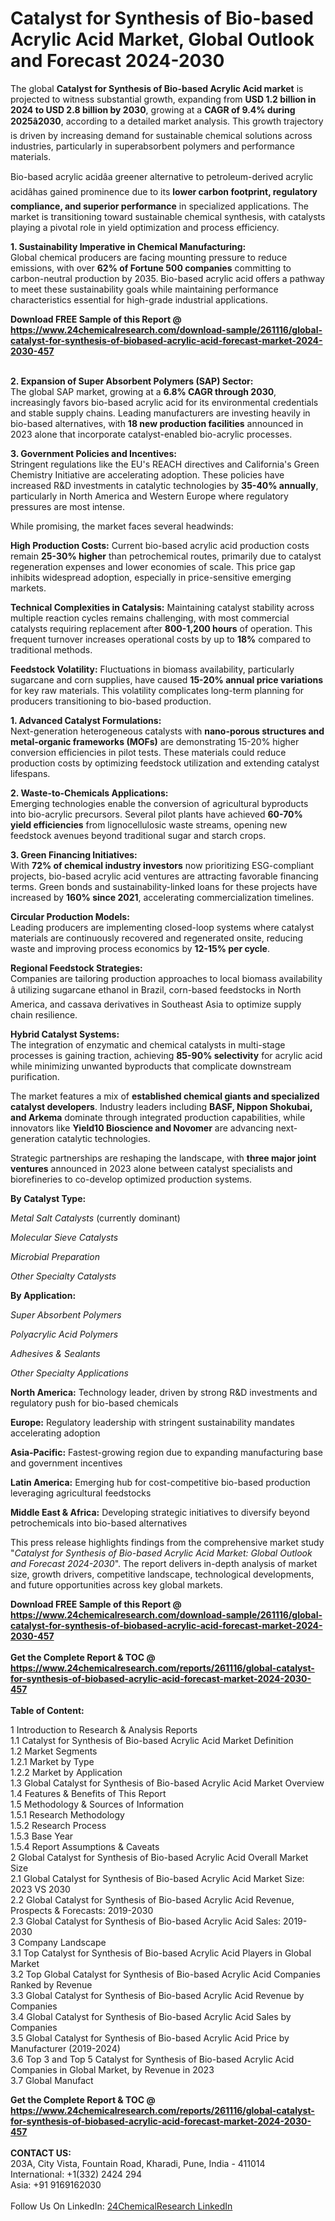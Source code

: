 <h1>Catalyst for Synthesis of Bio-based Acrylic Acid Market, Global Outlook and Forecast 2024-2030</h1><p>The global <strong>Catalyst for Synthesis of Bio-based Acrylic Acid market</strong> is projected to witness substantial growth, expanding from <strong>USD 1.2 billion in 2024 to USD 2.8 billion by 2030</strong>, growing at a <strong>CAGR of 9.4% during 2025â2030</strong>, according to a detailed market analysis. This growth trajectory is driven by increasing demand for sustainable chemical solutions across industries, particularly in superabsorbent polymers and performance materials.</p><p>Bio-based acrylic acidâa greener alternative to petroleum-derived acrylic acidâhas gained prominence due to its <strong>lower carbon footprint, regulatory compliance, and superior performance</strong> in specialized applications. The market is transitioning toward sustainable chemical synthesis, with catalysts playing a pivotal role in yield optimization and process efficiency.</p><p><strong>1. Sustainability Imperative in Chemical Manufacturing:</strong><br>
Global chemical producers are facing mounting pressure to reduce emissions, with over <strong>62% of Fortune 500 companies</strong> committing to carbon-neutral production by 2035. Bio-based acrylic acid offers a pathway to meet these sustainability goals while maintaining performance characteristics essential for high-grade industrial applications.</p><div><b>Download FREE Sample of this Report @ 
            <a href="https://www.24chemicalresearch.com/download-sample/261116/global-catalyst-for-synthesis-of-biobased-acrylic-acid-forecast-market-2024-2030-457">
            https://www.24chemicalresearch.com/download-sample/261116/global-catalyst-for-synthesis-of-biobased-acrylic-acid-forecast-market-2024-2030-457</a></b></div><br><p><strong>2. Expansion of Super Absorbent Polymers (SAP) Sector:</strong><br>
The global SAP market, growing at a <strong>6.8% CAGR through 2030</strong>, increasingly favors bio-based acrylic acid for its environmental credentials and stable supply chains. Leading manufacturers are investing heavily in bio-based alternatives, with <strong>18 new production facilities</strong> announced in 2023 alone that incorporate catalyst-enabled bio-acrylic processes.</p><p><strong>3. Government Policies and Incentives:</strong><br>
Stringent regulations like the EU's REACH directives and California's Green Chemistry Initiative are accelerating adoption. These policies have increased R&amp;D investments in catalytic technologies by <strong>35-40% annually</strong>, particularly in North America and Western Europe where regulatory pressures are most intense.</p><p>While promising, the market faces several headwinds:</p><p><strong>High Production Costs:</strong> Current bio-based acrylic acid production costs remain <strong>25-30% higher</strong> than petrochemical routes, primarily due to catalyst regeneration expenses and lower economies of scale. This price gap inhibits widespread adoption, especially in price-sensitive emerging markets.</p><p><strong>Technical Complexities in Catalysis:</strong> Maintaining catalyst stability across multiple reaction cycles remains challenging, with most commercial catalysts requiring replacement after <strong>800-1,200 hours</strong> of operation. This frequent turnover increases operational costs by up to <strong>18%</strong> compared to traditional methods.</p><p><strong>Feedstock Volatility:</strong> Fluctuations in biomass availability, particularly sugarcane and corn supplies, have caused <strong>15-20% annual price variations</strong> for key raw materials. This volatility complicates long-term planning for producers transitioning to bio-based production.</p><p><strong>1. Advanced Catalyst Formulations:</strong><br>
Next-generation heterogeneous catalysts with <strong>nano-porous structures and metal-organic frameworks (MOFs)</strong> are demonstrating 15-20% higher conversion efficiencies in pilot tests. These materials could reduce production costs by optimizing feedstock utilization and extending catalyst lifespans.</p><p><strong>2. Waste-to-Chemicals Applications:</strong><br>
Emerging technologies enable the conversion of agricultural byproducts into bio-acrylic precursors. Several pilot plants have achieved <strong>60-70% yield efficiencies</strong> from lignocellulosic waste streams, opening new feedstock avenues beyond traditional sugar and starch crops.</p><p><strong>3. Green Financing Initiatives:</strong><br>
With <strong>72% of chemical industry investors</strong> now prioritizing ESG-compliant projects, bio-based acrylic acid ventures are attracting favorable financing terms. Green bonds and sustainability-linked loans for these projects have increased by <strong>160% since 2021</strong>, accelerating commercialization timelines.</p><p><strong>Circular Production Models:</strong><br>
	Leading producers are implementing closed-loop systems where catalyst materials are continuously recovered and regenerated onsite, reducing waste and improving process economics by <strong>12-15% per cycle</strong>.</p><p><strong>Regional Feedstock Strategies:</strong><br>
	Companies are tailoring production approaches to local biomass availability â utilizing sugarcane ethanol in Brazil, corn-based feedstocks in North America, and cassava derivatives in Southeast Asia to optimize supply chain resilience.</p><p><strong>Hybrid Catalyst Systems:</strong><br>
	The integration of enzymatic and chemical catalysts in multi-stage processes is gaining traction, achieving <strong>85-90% selectivity</strong> for acrylic acid while minimizing unwanted byproducts that complicate downstream purification.</p><p>The market features a mix of <strong>established chemical giants and specialized catalyst developers</strong>. Industry leaders including <strong>BASF, Nippon Shokubai, and Arkema</strong> dominate through integrated production capabilities, while innovators like <strong>Yield10 Bioscience and Novomer</strong> are advancing next-generation catalytic technologies.</p><p>Strategic partnerships are reshaping the landscape, with <strong>three major joint ventures</strong> announced in 2023 alone between catalyst specialists and biorefineries to co-develop optimized production systems.</p><p><strong>By Catalyst Type:</strong></p><p><em>Metal Salt Catalysts</em> (currently dominant)</p><p><em>Molecular Sieve Catalysts</em></p><p><em>Microbial Preparation</em></p><p><em>Other Specialty Catalysts</em></p><p><strong>By Application:</strong></p><p><em>Super Absorbent Polymers</em></p><p><em>Polyacrylic Acid Polymers</em></p><p><em>Adhesives &amp; Sealants</em></p><p><em>Other Specialty Applications</em></p><p><strong>North America:</strong> Technology leader, driven by strong R&amp;D investments and regulatory push for bio-based chemicals</p><p><strong>Europe:</strong> Regulatory leadership with stringent sustainability mandates accelerating adoption</p><p><strong>Asia-Pacific:</strong> Fastest-growing region due to expanding manufacturing base and government incentives</p><p><strong>Latin America:</strong> Emerging hub for cost-competitive bio-based production leveraging agricultural feedstocks</p><p><strong>Middle East &amp; Africa:</strong> Developing strategic initiatives to diversify beyond petrochemicals into bio-based alternatives</p><p>This press release highlights findings from the comprehensive market study "<em>Catalyst for Synthesis of Bio-based Acrylic Acid Market: Global Outlook and Forecast 2024-2030</em>". The report delivers in-depth analysis of market size, growth drivers, competitive landscape, technological developments, and future opportunities across key global markets.</p><div><b>Download FREE Sample of this Report @ 
            <a href="https://www.24chemicalresearch.com/download-sample/261116/global-catalyst-for-synthesis-of-biobased-acrylic-acid-forecast-market-2024-2030-457">
            https://www.24chemicalresearch.com/download-sample/261116/global-catalyst-for-synthesis-of-biobased-acrylic-acid-forecast-market-2024-2030-457</a></b></div><br><div><b>Get the Complete Report & TOC @ 
            <a href="https://www.24chemicalresearch.com/reports/261116/global-catalyst-for-synthesis-of-biobased-acrylic-acid-forecast-market-2024-2030-457">
            https://www.24chemicalresearch.com/reports/261116/global-catalyst-for-synthesis-of-biobased-acrylic-acid-forecast-market-2024-2030-457</a></b></div><br>
            <b>Table of Content:</b><p>1 Introduction to Research & Analysis Reports<br />
    1.1 Catalyst for Synthesis of Bio-based Acrylic Acid Market Definition<br />
    1.2 Market Segments<br />
        1.2.1 Market by Type<br />
        1.2.2 Market by Application<br />
    1.3 Global Catalyst for Synthesis of Bio-based Acrylic Acid Market Overview<br />
    1.4 Features & Benefits of This Report<br />
    1.5 Methodology & Sources of Information<br />
        1.5.1 Research Methodology<br />
        1.5.2 Research Process<br />
        1.5.3 Base Year<br />
        1.5.4 Report Assumptions & Caveats<br />
2 Global Catalyst for Synthesis of Bio-based Acrylic Acid Overall Market Size<br />
    2.1 Global Catalyst for Synthesis of Bio-based Acrylic Acid Market Size: 2023 VS 2030<br />
    2.2 Global Catalyst for Synthesis of Bio-based Acrylic Acid Revenue, Prospects & Forecasts: 2019-2030<br />
    2.3 Global Catalyst for Synthesis of Bio-based Acrylic Acid Sales: 2019-2030<br />
3 Company Landscape<br />
    3.1 Top Catalyst for Synthesis of Bio-based Acrylic Acid Players in Global Market<br />
    3.2 Top Global Catalyst for Synthesis of Bio-based Acrylic Acid Companies Ranked by Revenue<br />
    3.3 Global Catalyst for Synthesis of Bio-based Acrylic Acid Revenue by Companies<br />
    3.4 Global Catalyst for Synthesis of Bio-based Acrylic Acid Sales by Companies<br />
    3.5 Global Catalyst for Synthesis of Bio-based Acrylic Acid Price by Manufacturer (2019-2024)<br />
    3.6 Top 3 and Top 5 Catalyst for Synthesis of Bio-based Acrylic Acid Companies in Global Market, by Revenue in 2023<br />
    3.7 Global Manufact</p><div><b>Get the Complete Report & TOC @ 
            <a href="https://www.24chemicalresearch.com/reports/261116/global-catalyst-for-synthesis-of-biobased-acrylic-acid-forecast-market-2024-2030-457">
            https://www.24chemicalresearch.com/reports/261116/global-catalyst-for-synthesis-of-biobased-acrylic-acid-forecast-market-2024-2030-457</a></b></div><br><b>CONTACT US:</b><br>
            203A, City Vista, Fountain Road, Kharadi, Pune, India - 411014<br>
            International: +1(332) 2424 294<br>
            Asia: +91 9169162030 <br><br>
            Follow Us On LinkedIn: <a href="https://www.linkedin.com/company/24chemicalresearch/">24ChemicalResearch LinkedIn</a>